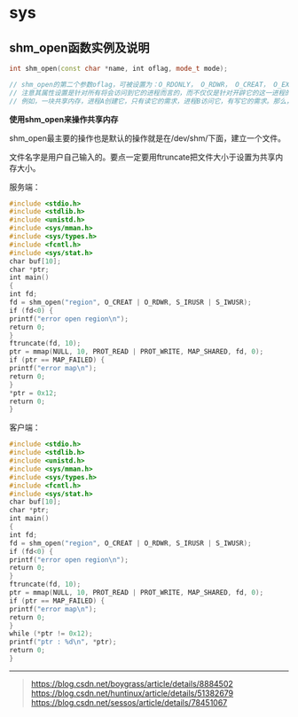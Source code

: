 <!-- sys.md --- 
;; 
;; Description: 
;; Author: Hongyi Wu(吴鸿毅)
;; Email: wuhongyi@qq.com 
;; Created: 六 5月 18 15:42:15 2019 (+0800)
;; Last-Updated: 六 5月 18 15:51:40 2019 (+0800)
;;           By: Hongyi Wu(吴鸿毅)
;;     Update #: 1
;; URL: http://wuhongyi.cn -->

# sys


## shm_open函数实例及说明

```cpp
int shm_open(const char *name, int oflag, mode_t mode);

// shm_open的第二个参数oflag，可被设置为：O_RDONLY， O_RDWR， O_CREAT， O_EXCL， O_TRUNC
// 注意其属性设置是针对所有将会访问到它的进程而言的，而不仅仅是针对开辟它的这一进程的。
// 例如，一块共享内存，进程A创建它，只有读它的需求，进程B访问它，有写它的需求。那么，进程A创建它的时候，就应该把oflag设置为O_RDWR，而不是O_RDONLY
```



**使用shm_open来操作共享内存**

shm_open最主要的操作也是默认的操作就是在/dev/shm/下面，建立一个文件。

文件名字是用户自己输入的。要点一定要用ftruncate把文件大小于设置为共享内存大小。

服务端：
```cpp
#include <stdio.h>
#include <stdlib.h>
#include <unistd.h>
#include <sys/mman.h>
#include <sys/types.h>
#include <fcntl.h>
#include <sys/stat.h>
char buf[10];
char *ptr;
int main()
{
int fd;
fd = shm_open("region", O_CREAT | O_RDWR, S_IRUSR | S_IWUSR);
if (fd<0) {
printf("error open region\n");
return 0;
}
ftruncate(fd, 10);
ptr = mmap(NULL, 10, PROT_READ | PROT_WRITE, MAP_SHARED, fd, 0);
if (ptr == MAP_FAILED) {
printf("error map\n");
return 0;
}
*ptr = 0x12;
return 0;
}
```

客户端：

```cpp
#include <stdio.h>
#include <stdlib.h>
#include <unistd.h>
#include <sys/mman.h>
#include <sys/types.h>
#include <fcntl.h>
#include <sys/stat.h>
char buf[10];
char *ptr;
int main()
{
int fd;
fd = shm_open("region", O_CREAT | O_RDWR, S_IRUSR | S_IWUSR);
if (fd<0) {
printf("error open region\n");
return 0;
}
ftruncate(fd, 10);
ptr = mmap(NULL, 10, PROT_READ | PROT_WRITE, MAP_SHARED, fd, 0);
if (ptr == MAP_FAILED) {
printf("error map\n");
return 0;
}
while (*ptr != 0x12);
printf("ptr : %d\n", *ptr);
return 0;
}
```


----

> https://blog.csdn.net/boygrass/article/details/8884502   
> https://blog.csdn.net/huntinux/article/details/51382679  
> https://blog.csdn.net/sessos/article/details/78451067  

<!-- sys.md ends here -->
